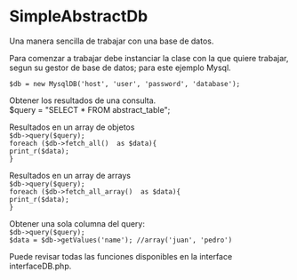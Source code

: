 # SimpleAbstractDb
Una manera sencilla de trabajar con una base de datos.

Para comenzar a trabajar debe instanciar la clase con la que 
quiere trabajar, segun su gestor de base de datos; para este ejemplo Mysql.

`$db = new MysqlDB('host', 'user', 'password', 'database');`  

Obtener los resultados de una consulta.  
$query = "SELECT * FROM abstract_table";  

Resultados en un array de objetos  
`$db->query($query);`  
`foreach ($db->fetch_all()  as $data){`  
    `print_r($data);`  
`}`    

Resultados en un array de arrays  
`$db->query($query);`  
`foreach ($db->fetch_all_array()  as $data){`  
    `print_r($data);`  
`}`  

Obtener una sola columna del query:  
`$db->query($query);`  
`$data = $db->getValues('name'); //array('juan', 'pedro')`  

  
Puede revisar todas las funciones disponibles en la interface interfaceDB.php.  
